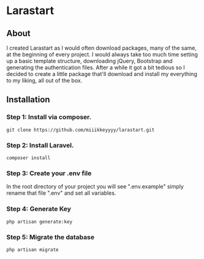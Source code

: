 # Larastart

## About
I created Larastart as I would often download packages, many of the same, at the beginning of every project.
I would always take too much time setting up a basic template structure, downloading jQuery, Bootstrap and generating the authentication files.
After a while it got a bit tedious so I decided to create a little package that'll download and install my everything to my liking, all out of the box.

## Installation

### Step 1: Install via composer.
```
git clone https://github.com/miiikkeyyyy/larastart.git
```

### Step 2: Install Laravel.
```
composer install
```

### Step 3: Create your .env file
In the root directory of your project you will see ".env.example" simply rename that file ".env" and set all variables.

### Step 4: Generate Key
```
php artisan generate:key
```

### Step 5: Migrate the database
```
php artisan migrate
```
